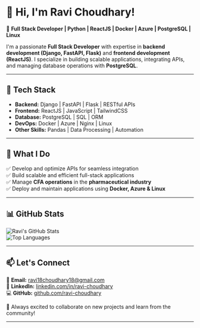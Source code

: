 # 👋 Hi, I'm Ravi Choudhary!

🚀 **Full Stack Developer | Python | ReactJS | Docker | Azure | PostgreSQL | Linux**  

I'm a passionate **Full Stack Developer** with expertise in **backend development (Django, FastAPI, Flask)** and **frontend development (ReactJS)**. I specialize in building scalable applications, integrating APIs, and managing database operations with **PostgreSQL**.  

---

## 🔧 Tech Stack

- **Backend:** Django | FastAPI | Flask | RESTful APIs  
- **Frontend:** ReactJS | JavaScript | TailwindCSS  
- **Database:** PostgreSQL | SQL | ORM  
- **DevOps:** Docker | Azure | Nginx | Linux  
- **Other Skills:** Pandas | Data Processing | Automation  

---

## 📌 What I Do

✅ Develop and optimize APIs for seamless integration  
✅ Build scalable and efficient full-stack applications  
✅ Manage **CFA operations** in the **pharmaceutical industry**  
✅ Deploy and maintain applications using **Docker, Azure & Linux**  

---

## 📊 GitHub Stats  

![Ravi's GitHub Stats](https://github-readme-stats.vercel.app/api?username=ravi-choudhary&show_icons=true&theme=radical)  
![Top Languages](https://github-readme-stats.vercel.app/api/top-langs/?username=ravi-choudhary&layout=compact&theme=radical)  

---

## 📫 Let's Connect  

📧 **Email:** ravi18choudhary18@gmail.com  
📱 **LinkedIn:** [linkedin.com/in/ravi-choudhary](#)  
💻 **GitHub:** [github.com/ravi-choudhary](#)  

🚀 Always excited to collaborate on new projects and learn from the community!  

---

